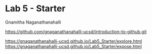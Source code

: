 # Lab 5 - Starter
Gnamitha Naganathanahalli

https://github.com/gnaganathanahalli-ucsd/introduction-to-github.git


https://gnaganathanahalli-ucsd.github.io/Lab5_Starter/explore.html
https://gnaganathanahalli-ucsd.github.io/Lab5_Starter/expose.html